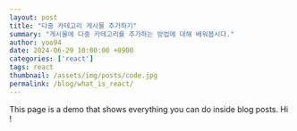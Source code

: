 ```yaml
---
layout: post
title: "다중 카테고리 게시물 추가하기"
summary: "게시물에 다중 카테고리를 추가하는 방법에 대해 배워봅시다."
author: yoo94
date: 2024-06-29 10:00:00 +0900
categories: ['react']
tags: react
thumbnail: /assets/img/posts/code.jpg
permalink: /blog/what_is_react/
---
```



This page is a demo that shows everything you can do inside blog posts. Hi !
